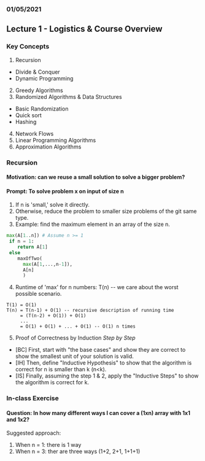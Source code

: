 ### 01/05/2021
## Lecture 1 - Logistics & Course Overview

### Key Concepts

1. Recursion
- Divide & Conquer
- Dynamic Programming
2. Greedy Algorithms
3. Randomized Algorithms & Data Structures
- Basic Randomization
- Quick sort
- Hashing
4. Network Flows
5. Linear Programming Algorithms
6. Approximation Algorithms  

### Recursion

#### Motivation: can we reuse a small solution to solve a bigger problem?
#### Prompt: To solve problem x on input of size n
1. If n is 'small,' solve it directly.
2. Otherwise, reduce the problem to smaller size problems of the git same type.
3. Example: find the maximum element in an array of the size n.
```Python
max(A[1..n]) # Assume n >= 1
 if n = 1:
    return A[1]
 else
    maxOfTwo(
      max(A[1,...,n-1]),
      A[n]
      )
```
4. Runtime of 'max' for n numbers: T(n) -- we care about the worst possible scenario. 
``` codeblock
T(1) = O(1)
T(n) = T(n-1) + O(1) -- recursive description of running time
     = (T(n-2) + O(1)) + O(1)
     ...
     = O(1) + O(1) + ... + O(1) -- O(1) n times
```
5. Proof of Correctness by Induction *Step by Step*
- [BC] First, start with "the base cases" and show they are correct to show the smallest unit of your solution is valid.
- [IH] Then, define "Inductive Hypothesis" to show that the algorithm is correct for n is smaller than k (n<k). 
- [IS] Finally, assuming the step 1 & 2, apply the "Inductive Steps" to show the algorithm is correct for k. 


### In-class Exercise 

#### Question: In how many different ways I can cover a (1xn) array with 1x1 and 1x2?
Suggested approach: 
1. When n = 1: there is 1 way 
2. When n = 3: ther are three ways (1+2, 2+1, 1+1+1)
